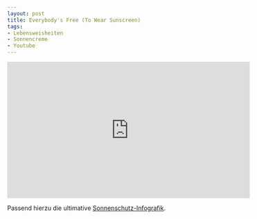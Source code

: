 ```yaml
---
layout: post
title: Everybody's Free (To Wear Sunscreen)
tags:
- Lebensweisheiten
- Sonnencreme
- Youtube
---
```


<iframe width="560" height="315" src="http://www.youtube.com/embed/sTJ7AzBIJoI" frameborder="0"> </iframe>

Passend hierzu die ultimative <a href="http://hypertechtronium.com/die-grosse-sonnenschutz-infografik">Sonnenschutz-Infografik</a>.
